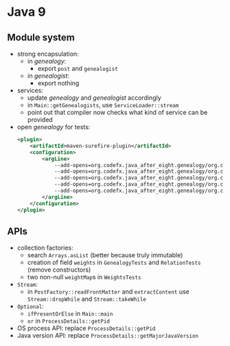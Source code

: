 # Java 9

## Module system

* strong encapsulation:
	* in _genealogy_:
		* export `post` and `genealogist`
	* in _genealogist_:
		* export nothing
* services:
	* update _genealogy_ and _genealogist_ accordingly
	* in `Main::getGenealogists`, use `ServiceLoader::stream`
	* point out that compiler now checks what kind of service can be provided
* open _genealogy_ for tests:
	```xml
	<plugin>
		<artifactId>maven-surefire-plugin</artifactId>
		<configuration>
			<argLine>
				--add-opens=org.codefx.java_after_eight.genealogy/org.codefx.java_after_eight=ALL-UNNAMED
				--add-opens=org.codefx.java_after_eight.genealogy/org.codefx.java_after_eight.article=ALL-UNNAMED
				--add-opens=org.codefx.java_after_eight.genealogy/org.codefx.java_after_eight.genealogist=ALL-UNNAMED
				--add-opens=org.codefx.java_after_eight.genealogy/org.codefx.java_after_eight.genealogy=ALL-UNNAMED
				--add-opens=org.codefx.java_after_eight.genealogy/org.codefx.java_after_eight.recommendation=ALL-UNNAMED
			</argLine>
		</configuration>
	</plugin>
	```

## APIs

* collection factories:
	* search `Arrays.asList` (better because truly immutable)
	* creation of field `weights` in `GenealogyTests` and `RelationTests` (remove constructors)
	* two non-null `weightMap`s in `WeightsTests`
* `Stream`:
	* in `PostFactory::readFrontMatter` and `extractContent` use `Stream::dropWhile` and `Stream::takeWhile`
* `Optional`:
	* `ifPresentOrElse` in `Main::main`
	* `or` in `ProcessDetails::getPid`
* OS process API: replace `ProcessDetails::getPid`
* Java version API: replace `ProcessDetails::getMajorJavaVersion`
